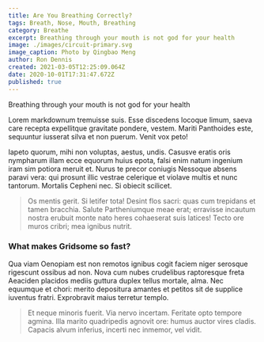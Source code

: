 ```yaml
---
title: Are You Breathing Correctly?
tags: Breath, Nose, Mouth, Breathing
category: Breathe
excerpt: Breathing through your mouth is not god for your health
image: ./images/circuit-primary.svg
image_caption: Photo by Qingbao Meng
author: Ron Dennis
created: 2021-03-05T12:25:09.064Z
date: 2020-10-01T17:31:47.672Z
published: true
---
```


Breathing through your mouth is not god for your health

Lorem markdownum tremuisse suis. Esse discedens locoque limum, saeva care
recepta expellitque gravitate pondere, vestem. Mariti Panthoides este, sequuntur
iusserat silva et non puerum. Venit vox peto!

Iapeto quorum, mihi non voluptas, aestus, undis. Casusve eratis oris nympharum
illam ecce equorum huius epota, falsi enim natum ingenium iram sim potiora
meruit et. Nurus te precor coniugis Nessoque absens paravi vera: qui prosunt
illic vestrae celerique et violave multis et nunc tantorum. Mortalis Cepheni
nec. Si obiecit scilicet.

> Os mentis gerit. Si letifer tota! Desint flos sacri: quas cum trepidans et
> tamen bracchia. Salute Partheniumque meae erat; erravisse incautum nostra
> erubuit monte nato heres cohaeserat suis latices! Tecto ore muros cribri; mea
> ignibus nutrit.

### What makes Gridsome so fast?

Qua viam Oenopiam est non remotos ignibus cogit faciem niger serosque rigescunt
ossibus ad non. Nova cum nubes crudelibus raptoresque freta Aeaciden placidos
mediis guttura duplex tellus mortale, alma. Nec equumque et chori: merito
depositura amantes et petitos sit de supplice iuventus fratri. Exprobravit maius
terretur templo.

> Et neque minoris fuerit. Via nervo incertam. Feritate opto tempore agmina.
> Illa marito quadripedis agnovit ore: humus auctor vires cladis. Capacis alvum
> inferius, incerti nec inmemor, vel vidit.

